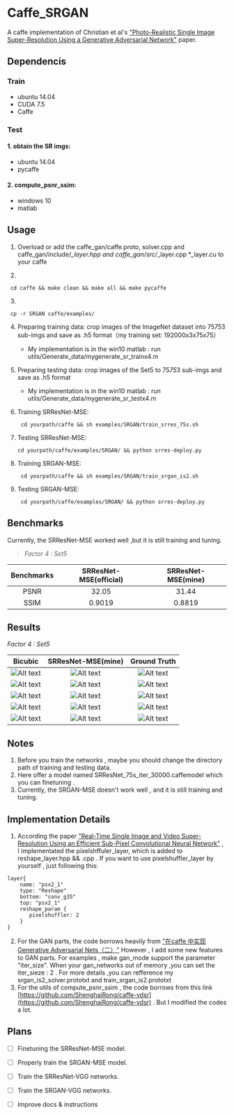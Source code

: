 # Caffe_SRGAN #
A caffe implementation of Christian et al's ["Photo-Realistic Single Image Super-Resolution Using a Generative Adversarial Network"](https://arxiv.org/abs/1609.04802/ "https://arxiv.org/abs/1609.04802/") paper.
## Dependencis
### Train
* ubuntu 14.04
* CUDA 7.5
* Caffe

### Test ###
#### 1. obtain the SR imgs:
* ubuntu 14.04
* pycaffe

#### 2. compute\_psnr\_ssim:
* windows 10
* matlab

## Usage
1. Overload or add the caffe\_gan/caffe.proto, solver.cpp and  caffe\_gan/include/*_layer.hpp and caffe\_gan/src/*_layer.cpp *_layer.cu  to your caffe

2. 
```
 cd caffe && make clean && make all && make pycaffe 
 ```

3.  
```
 cp -r SRGAN caffe/examples/ 
 ```
 
4. Preparing training data: crop images of the ImageNet dataset into 75*75*3 sub-imgs and save as .h5  format（my training set: 192000x3x75x75）
   * My implementation is in the win10 matlab : run utils/Generate_data/mygenerate_sr_trainx4.m

5. Preparing testing data: crop images of the Set5 to 75*75*3 sub-imgs and save as .h5 format
   * My implementation is in the win10 matlab : run utils/Generate_data/mygenerate_sr_testx4.m
6. Training SRResNet-MSE:
   ```
    cd yourpath/caffe && sh examples/SRGAN/train_srres_75s.sh
    ```

7. Testing SRResNet-MSE:
   ``` 
   cd yourpath/caffe/examples/SRGAN/ && python srres-deploy.py 
   ```

8. Training SRGAN-MSE:
   ```
    cd yourpath/caffe && sh examples/SRGAN/train_srgan_is2.sh 
    ```

9. Testing SRGAN-MSE:
   ```
    cd yourpath/caffe/examples/SRGAN/ && python srres-deploy.py 
    ```
## Benchmarks
Currently, the SRResNet-MSE worked well ,but it is still training and tuning. 
 > *Factor 4 : Set5*

 |Benchmarks|SRResNet-MSE(official)|SRResNet-MSE(mine)|
 |:---:|:---:|:---:|
 |PSNR|32.05|31.44|
 |SSIM|0.9019|0.8819|

## Results
*Factor 4 : Set5*

|Bicubic|SRResNet-MSE(mine)|Ground Truth|
|:---:|:---:|:---:|
|![Alt text](./SRGAN/Set5_sr/baby_bicubicx4.bmp)|![Alt text](./SRGAN/Set5_sr/srres-mse_1.bmp)|![Alt text](./SRGAN/Set5_sr/baby_GT.bmp)|
|![Alt text](./SRGAN/Set5_sr/bird_bicubicx4.bmp)|![Alt text](./SRGAN/Set5_sr/srres-mse_2.bmp)|![Alt text](./SRGAN/Set5_sr/bird_GT.bmp)|
|![Alt text](./SRGAN/Set5_sr/butterfly_bicubicx4.bmp)|![Alt text](./SRGAN/Set5_sr/srres-mse_3.bmp)|![Alt text](./SRGAN/Set5_sr/butterfly_GT.bmp)|
|![Alt text](./SRGAN/Set5_sr/head_bicubic4.bmp)|![Alt text](./SRGAN/Set5_sr/srres-mse_4.bmp)|![Alt text](./SRGAN/Set5_sr/head_GT.bmp)|
|![Alt text](./SRGAN/Set5_sr/woman_bicubicx4.bmp)|![Alt text](./SRGAN/Set5_sr/srres-mse_5.bmp)|![Alt text](./SRGAN/Set5_sr/woman_GT.bmp)|


## Notes
1. Before you train the networks , maybe you should change the  directory path of training and testing data. 
2. Here offer a model named SRResNet_75s_iter_30000.caffemodel which you can finetuning .
3. Currently, the SRGAN-MSE doesn't work well , and it is still training and tuning. 

## Implementation Details
1.  According the paper ["Real-Time Single Image and Video Super-Resolution Using an Efficient
Sub-Pixel Convolutional Neural Network"](http://www.cv-foundation.org/openaccess/content_cvpr_2016/papers/Shi_Real-Time_Single_Image_CVPR_2016_paper.pdf) , I implementated the pixelshffuler_layer, which is added to reshape_layer.hpp && .cpp . If you want to use pixelshuffler_layer by yourself , just following this:
```
layer{
    name: "psx2_1"
    type: "Reshape"
    bottom: "conv_g35"
    top: "psx2_1"
    reshape_param {
       pixelshuffler: 2
    }
}
```

2. For the GAN parts, the code borrows heavily from ["在caffe 中实现Generative Adversarial Nets（二）"](http://blog.csdn.net/seven_first/article/details/53100325) However , I add some new features to GAN parts. For examples , make gan_mode support the parameter "iter\_size". When your  gan_networks out of memory ,you can set the iter\_sieze : 2 . For more details ,you can refference my srgan_is2\_solver.prototxt and train_srgan_is2.prototxt
3. For the utils of compute_psnr\_ssim , the code borrows from this link [https://github.com/ShenghaiRong/caffe-vdsr](https://github.com/ShenghaiRong/caffe-vdsr) . But I modified the codes a lot.

## Plans
* [ ] Finetuning the SRResNet-MSE model.
* [ ] Properly train the SRGAN-MSE model.
* [ ] Train the SRResNet-VGG networks.
* [ ] Train the SRGAN-VGG networks.
* [ ] Improve docs & instructions







     


